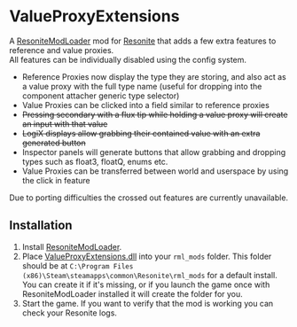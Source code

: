 # ValueProxyExtensions

A [ResoniteModLoader](https://github.com/resonite-modding-group/ResoniteModLoader) mod for [Resonite](https://resonite.com/) that adds a few extra features to reference and value proxies.<br>
All features can be individually disabled using the config system.
- Reference Proxies now display the type they are storing, and also act as a value proxy with the full type name (useful for dropping into the component attacher generic type selector)
- Value Proxies can be clicked into a field similar to reference proxies
- ~~Pressing secondary with a flux tip while holding a value proxy will create an input with that value~~
- ~~LogiX displays allow grabbing their contained value with an extra generated button~~
- Inspector panels will generate buttons that allow grabbing and dropping types such as float3, floatQ, enums etc.
- Value Proxies can be transferred between world and userspace by using the click in feature

Due to porting difficulties the crossed out features are currently unavailable.

## Installation
1. Install [ResoniteModLoader](https://github.com/resonite-modding-group/ResoniteModLoader).
1. Place [ValueProxyExtensions.dll](https://github.com/art0007i/ValueProxyExtensions/releases/latest/download/ValueProxyExtensions.dll) into your `rml_mods` folder. This folder should be at `C:\Program Files (x86)\Steam\steamapps\common\Resonite\rml_mods` for a default install. You can create it if it's missing, or if you launch the game once with ResoniteModLoader installed it will create the folder for you.
1. Start the game. If you want to verify that the mod is working you can check your Resonite logs.
